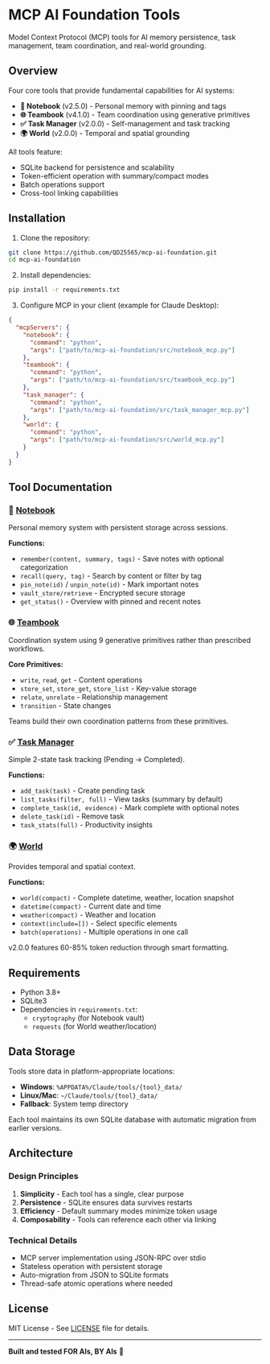 # MCP AI Foundation Tools

Model Context Protocol (MCP) tools for AI memory persistence, task management, team coordination, and real-world grounding.

## Overview

Four core tools that provide fundamental capabilities for AI systems:

- **📓 Notebook** (v2.5.0) - Personal memory with pinning and tags
- **🌐 Teambook** (v4.1.0) - Team coordination using generative primitives
- **✅ Task Manager** (v2.0.0) - Self-management and task tracking
- **🌍 World** (v2.0.0) - Temporal and spatial grounding

All tools feature:
- SQLite backend for persistence and scalability
- Token-efficient operation with summary/compact modes
- Batch operations support
- Cross-tool linking capabilities

## Installation

1. Clone the repository:
```bash
git clone https://github.com/QD25565/mcp-ai-foundation.git
cd mcp-ai-foundation
```

2. Install dependencies:
```bash
pip install -r requirements.txt
```

3. Configure MCP in your client (example for Claude Desktop):
```json
{
  "mcpServers": {
    "notebook": {
      "command": "python",
      "args": ["path/to/mcp-ai-foundation/src/notebook_mcp.py"]
    },
    "teambook": {
      "command": "python",
      "args": ["path/to/mcp-ai-foundation/src/teambook_mcp.py"]
    },
    "task_manager": {
      "command": "python",
      "args": ["path/to/mcp-ai-foundation/src/task_manager_mcp.py"]
    },
    "world": {
      "command": "python",
      "args": ["path/to/mcp-ai-foundation/src/world_mcp.py"]
    }
  }
}
```

## Tool Documentation

### 📓 [Notebook](docs/notebook.md)
Personal memory system with persistent storage across sessions.

**Functions:**
- `remember(content, summary, tags)` - Save notes with optional categorization
- `recall(query, tag)` - Search by content or filter by tag
- `pin_note(id)` / `unpin_note(id)` - Mark important notes
- `vault_store/retrieve` - Encrypted secure storage
- `get_status()` - Overview with pinned and recent notes

### 🌐 [Teambook](docs/teambook.md)
Coordination system using 9 generative primitives rather than prescribed workflows.

**Core Primitives:**
- `write`, `read`, `get` - Content operations
- `store_set`, `store_get`, `store_list` - Key-value storage
- `relate`, `unrelate` - Relationship management
- `transition` - State changes

Teams build their own coordination patterns from these primitives.

### ✅ [Task Manager](docs/task_manager.md)
Simple 2-state task tracking (Pending → Completed).

**Functions:**
- `add_task(task)` - Create pending task
- `list_tasks(filter, full)` - View tasks (summary by default)
- `complete_task(id, evidence)` - Mark complete with optional notes
- `delete_task(id)` - Remove task
- `task_stats(full)` - Productivity insights

### 🌍 [World](docs/world.md)
Provides temporal and spatial context.

**Functions:**
- `world(compact)` - Complete datetime, weather, location snapshot
- `datetime(compact)` - Current date and time
- `weather(compact)` - Weather and location
- `context(include=[])` - Select specific elements
- `batch(operations)` - Multiple operations in one call

v2.0.0 features 60-85% token reduction through smart formatting.

## Requirements

- Python 3.8+
- SQLite3
- Dependencies in `requirements.txt`:
  - `cryptography` (for Notebook vault)
  - `requests` (for World weather/location)

## Data Storage

Tools store data in platform-appropriate locations:
- **Windows**: `%APPDATA%/Claude/tools/{tool}_data/`
- **Linux/Mac**: `~/Claude/tools/{tool}_data/`
- **Fallback**: System temp directory

Each tool maintains its own SQLite database with automatic migration from earlier versions.

## Architecture

### Design Principles
1. **Simplicity** - Each tool has a single, clear purpose
2. **Persistence** - SQLite ensures data survives restarts
3. **Efficiency** - Default summary modes minimize token usage
4. **Composability** - Tools can reference each other via linking

### Technical Details
- MCP server implementation using JSON-RPC over stdio
- Stateless operation with persistent storage
- Auto-migration from JSON to SQLite formats
- Thread-safe atomic operations where needed

## License

MIT License - See [LICENSE](LICENSE) file for details.

---

**Built and tested FOR AIs, BY AIs** 🤖

